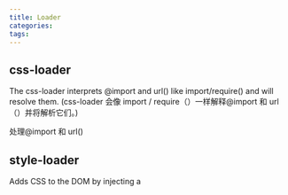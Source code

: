 ```yaml
---
title: Loader
categories:
tags:
---
```


## css-loader

The css-loader interprets @import and url() like import/require() and will resolve them.
(css-loader 会像 import / require（）一样解释@import 和 url（）并将解析它们。)

处理@import 和 url()

## style-loader

Adds CSS to the DOM by injecting a <style> tag
(通过注入<style>标签将 CSS 添加到 DOM)
